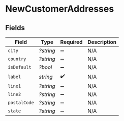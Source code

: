 # NewCustomerAddresses


## Fields

| Field              | Type               | Required           | Description        |
| ------------------ | ------------------ | ------------------ | ------------------ |
| `city`             | *?string*          | :heavy_minus_sign: | N/A                |
| `country`          | *?string*          | :heavy_minus_sign: | N/A                |
| `isDefault`        | *?bool*            | :heavy_minus_sign: | N/A                |
| `label`            | *string*           | :heavy_check_mark: | N/A                |
| `line1`            | *?string*          | :heavy_minus_sign: | N/A                |
| `line2`            | *?string*          | :heavy_minus_sign: | N/A                |
| `postalCode`       | *?string*          | :heavy_minus_sign: | N/A                |
| `state`            | *?string*          | :heavy_minus_sign: | N/A                |